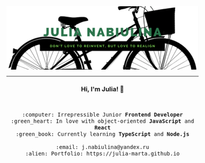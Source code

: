 <img src="https://raw.githubusercontent.com/julia-marta/julia-marta/main/banner.png"/>
<hr></hr>
<h3 align="center">Hi, I'm Julia! 👋</h3> <br>

<p align="center">
  <samp>
    :computer: Irrepressible Junior <b>Frontend Developer</b> <br>
    :green_heart: In love with object-oriented <b>JavaScript</b> and <b>React</b> <br>
    :green_book: Currently learning <b>TypeScript</b> and <b>Node.js</b> <br><br>
    :email:	j.nabiulina@yandex.ru <br>
    :alien: Portfolio: https://julia-marta.github.io <br>
  </samp>
</p>
